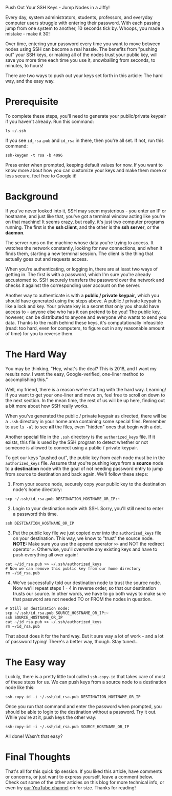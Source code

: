 Push Out Your SSH Keys - Jump Nodes in a Jiffy!

Every day, system administrators, students, professors, and everyday computer users struggle with entering their password. With each passing jump from one system to another, 10 seconds tick by. Whoops, you made a mistake - make it 30!

Over time, entering your password every time you want to move between nodes using SSH can become a real hassle. The benefits from "pushing out" your SSH keys, or making all of the nodes trust your public key, will save you more time each time you use it, snowballing from seconds, to minutes, to hours!

There are two ways to push out your keys set forth in this article: The hard way, and the easy way.

# Prerequisite

To complete these steps, you'll need to generate your public/private keypair if you haven't already. Run this command:

```
ls ~/.ssh
```

If you see `id_rsa.pub` and `id_rsa` in there, then you're all set. If not, run this command:

```
ssh-keygen -t rsa -b 4096
```

Press enter when prompted, keeping default values for now. If you want to know more about how you can customize your keys and make them more or less secure, feel free to Google it!

# Background

If you've never looked into it, SSH may seem mysterious - you enter an IP or hostname, and just like that, you've got a terminal window acting like you're on that machine! It seems crazy, but really, it's just two computer programs running. The first is the **ssh client**, and the other is the **ssh server**, or the **daemon**.

The server runs on the machine whose data you're trying to access. It watches the network constantly, looking for new connections, and when it finds them, starting a new terminal session. The client is the thing that actually goes out and requests access.

When you're authenticating, or logging in, there are at least two ways of getting in. The first is with a password, which I'm sure you're already accustomed to. SSH securely transfers the password over the network and checks it against the corresponding user account on the server.

Another way to authenticate is with a **public / private keypair,** which you should have generated using the steps above. A public / private keypair is like a lock and key. Your private key is a secret that only you should have access to - anyone else who has it can pretend to be you! The public key, however, can be distributed to anyone and everyone who wants to send you data. Thanks to the math behind these keys, it's computationally infeasible (read: too hard, even for computers, to figure out in any reasonable amount of time) for you to reverse them.

# The Hard Way

You may be thinking, "Hey, what's the deal? This is 2018, and I want my results now. I want the easy, Google-verified, one-liner method to accomplishing this."

Well, my friend, there is a reason we're starting with the hard way. Learning! If you want to get your one-liner and move on, feel free to scroll on down to the next section. In the mean time, the rest of us will be up here, finding out a bit more about how SSH really works.

When you've generated the public / private keypair as directed, there will be a `.ssh` directory in your home area containing some special files. Remember to use `ls -al` to see **all** the files, even "hidden" ones that begin wtih a dot.

Another special file in the `.ssh` directory is the `authorized_keys` file. If it exists, this file is used by the SSH program to detect whether or not someone is allowed to connect using a public / private keypair.

To get our keys "pushed out", the public key from each node must be in the `authorized_keys` file. Assume that you're pushing keys from a **source** node to a **destination** node with the goal of not needing password entry to jump from source to destination and back again. We'll follow these steps:

1. From your source node, securely copy your public key to the destination node's home directory:

```
scp ~/.ssh/id_rsa.pub DESTINATION_HOSTNAME_OR_IP:~
```

2. Login to your destination node with SSH. Sorry, you'll still need to enter a password this time.

```
ssh DESTINATION_HOSTNAME_OR_IP
```

3. Put the public key file we just copied over into the `authorized_keys` file on your destination. This way, we know to "trust" the source node. **NOTE:** Make sure you use the append operator `>>` and NOT the redirect operator `>`. Otherwise, you'll overwrite any existing keys and have to push everything all over again!

```
cat ~/id_rsa.pub >> ~/.ssh/authorized_keys
# Now we can remove this public key from our home directory
rm ~/id_rsa.pub
```

4. We've successfully told our destination node to trust the source node. Now we'll repeat steps 1 - 4 in reverse order, so that our destination trusts our source. In other words, we have to go both ways to make sure that password are not needed TO or FROM the nodes in question.

```
# Still on destination node:
scp ~/.ssh/id_rsa.pub SOURCE_HOSTNAME_OR_IP:~
ssh SOURCE_HOSTNAME_OR_IP
cat ~/id_rsa.pub >> ~/.ssh/authorized_keys
rm ~/id_rsa.pub
```
That about does it for the hard way. But it sure way a lot of work - and a lot of password typing! There's a better way, though. Stay tuned...

# The Easy way

Luckily, there is a pretty little tool called `ssh-copy-id` that takes care of most of these steps for us. We can push keys from a source node to a destination node like this:

```
ssh-copy-id -i ~/.ssh/id_rsa.pub DESTINATION_HOSTNAME_OR_IP
```

Once you run that command and enter the password when prompted, you should be able to login to the destination without a password. Try it out. While you're at it, push keys the other way:

```
ssh-copy-id -i ~/.ssh/id_rsa.pub SOURCE_HOSTNAME_OR_IP
```

All done! Wasn't that easy?

# Final Thoughts

That's all for this quick tip session. If you liked this article, have comments or concerns, or just want to express yourself, leave a comment below. Check out some of the other articles on this blog for more technical info, or even try [our YouTube channel][youtube-channel] on for size. Thanks for reading!

[youtube-channel]: https://www.youtube.com/channel/UCNlWYe5_RcwWTrLP8m1oidw
